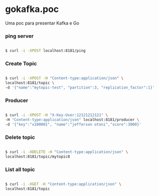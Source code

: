 # gokafka.poc

Uma poc para presentar Kafka e Go

### ping server
```bash

$ curl -i -XPOST localhost:8181/ping

```

### Create Topic
```bash

$ curl -i -XPOST -H "Content-type:application/json" \
localhost:8181/topic \
-d '{"name":"mytopic-test", "partition":3, "replication_factor":1}'

```

### Producer
```bash

$ curl -i -XPOST -H "X-Key-User:12121212121" \
-H "Content-type:application/json" localhost:8181/producer \
-d '{"key":"x100001", "name":"jefferson otoni","score":3000}'

```

### Delete topic
```bash

$ curl -i -XDELETE -H "Content-type:application/json" \
localhost:8181/topic/mytopic8

```

### List all topic
```bash

$ curl -i -XGET -H "Content-type:application/json" \
localhost:8181/topic

```